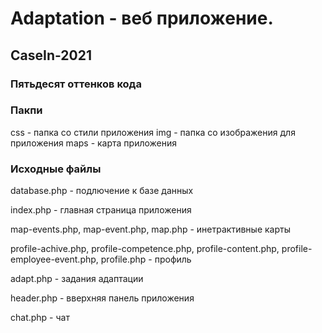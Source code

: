 # Adaptation - веб приложение.
## CaseIn-2021
### Пятьдесят оттенков кода

### Пакпи
сss - папка со стили приложения
img - папка со изображения для приложения
maps - карта приложения

### Исходные файлы

database.php - подлючение к базе данных

index.php - главная страница приложения

map-events.php, map-event.php, map.php - инетрактивные карты

profile-achive.php, profile-competence.php, profile-content.php, profile-employee-event.php, profile.php - профиль

adapt.php - задания адаптации

header.php - вверхняя панель приложения

chat.php - чат
